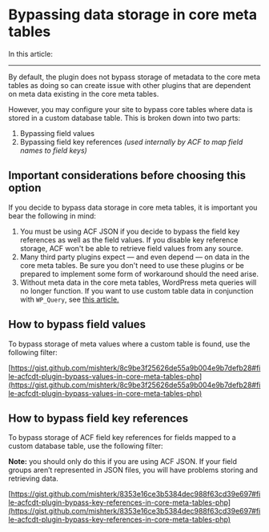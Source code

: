# Bypassing data storage in core meta tables

In this article:

---

By default, the plugin does not bypass storage of metadata to the core meta tables as doing so can create issue with other plugins that are dependent on meta data existing in the core meta tables. 

However, you may configure your site to bypass core tables where data is stored in a custom database table. This is broken down into two parts:

1. Bypassing field values
2. Bypassing field key references *(used internally by ACF to map field names to field keys)*

## Important considerations before choosing this option

If you decide to bypass data storage in core meta tables, it is important you bear the following in mind: 

1. You must be using ACF JSON if you decide to bypass the field key references as well as the field values. If you disable key reference storage, ACF won't be able to retrieve field values from any source. 
2. Many third party plugins expect — and even depend — on data in the core meta tables. Be sure you don't need to use these plugins or be prepared to implement some form of workaround should the need arise. 
3. Without meta data in the core meta tables, WordPress meta queries will no longer function. If you want to use custom table data in conjunction with `WP_Query`, see [this article.](https://hookturn.io/2019/09/how-to-use-acf-custom-database-tables-data-with-wp_query-objects/)

## How to bypass field values

To bypass storage of meta values where a custom table is found, use the following filter:

[https://gist.github.com/mishterk/8c9be3f25626de55a9b004e9b7defb28#file-acfcdt-plugin-bypass-values-in-core-meta-tables-php](https://gist.github.com/mishterk/8c9be3f25626de55a9b004e9b7defb28#file-acfcdt-plugin-bypass-values-in-core-meta-tables-php)

## How to bypass field key references

To bypass storage of ACF field key references for fields mapped to a custom database table, use the following filter:

**Note:** you should only do this if you are using ACF JSON. If your field groups aren’t represented in JSON files, you will have problems storing and retrieving data.

[https://gist.github.com/mishterk/8353e16ce3b5384dec988f63cd39e697#file-acfcdt-plugin-bypass-key-references-in-core-meta-tables-php](https://gist.github.com/mishterk/8353e16ce3b5384dec988f63cd39e697#file-acfcdt-plugin-bypass-key-references-in-core-meta-tables-php)